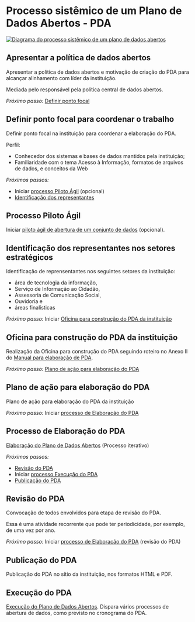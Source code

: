 Processo sistêmico de um Plano de Dados Abertos - PDA
====

[<img alt="Diagrama do processo sistêmico de um plano de dados abertos" src="https://raw.githubusercontent.com/dadosgovbr/kit/master/public/img/Processo%20Sist%C3%AAmico%20de%20um%20PDA.png">](https://raw.githubusercontent.com/dadosgovbr/kit/master/public/img/Processo%20Sist%C3%AAmico%20de%20um%20PDA%20-%20com%20titulo.png)

## Apresentar a política de dados abertos <a name="apresentar-politica"></a>

Apresentar a política de dados abertos e motivação de criação do PDA para alcançar alinhamento com líder da instituição.

Mediada pelo responsável pela política central de dados abertos.

*Próximo passo:* [Definir ponto focal](#ponto-focal)

## Definir ponto focal para coordenar o trabalho <a name="ponto-focal"></a>

Definir ponto focal na instituição para coordenar a elaboração do PDA.

Perfil:

* Conhecedor dos sistemas e bases  de dados mantidos pela instituição; 
* Familiaridade com o tema Acesso à Informação, formatos de arquivos de
 dados, e conceitos da Web

*Próximos passos:*

* Iniciar [processo Piloto Ágil](#piloto) (opcional)
* [Identificação dos representantes](#representantes)

## Processo Piloto Ágil <a name="piloto"></a>

Iniciar [piloto ágil de abertura de um conjunto de dados](Piloto-ágil.md) (opcional).

## Identificação dos representantes nos setores estratégicos <a name="representantes"></a>

Identificação de reprensentantes nos seguintes setores da instituição:

* área de tecnologia da informação, 
* Serviço de Informação ao Cidadão,
* Assessoria de Comunicação Social,
* Ouvidoria e
* áreas finalísticas

*Próximo passo:* Iniciar [Oficina para construção do PDA da instituição](#oficina)

## Oficina para construção do PDA da instituição <a name="oficina"></a>

Realização da Oficina para construção do PDA seguindo roteiro no Anexo II
do [Manual para elaboração de PDA](http://www.planejamento.gov.br/editoria.asp?p=editoria&index=115&ler=c820).

*Próximo passo:* [Plano de ação para elaboração do PDA](#plano-para-pda)

## Plano de ação para elaboração do PDA <a name="plano-para-pda"></a>

Plano de ação para elaboração do PDA da instituição

*Próximo passo:* Iniciar [processo de Elaboração do PDA](#elaborar-pda)

## Processo de Elaboração do PDA <a name="elaborar-pda"></a>

[Elaboração do Plano de Dados Abertos](https://github.com/dadosgovbr/kit/blob/master/Elabora%C3%A7%C3%A3o-do-PDA.md) (Processo iterativo)

*Próximos passos:*

* [Revisão do PDA](#revisao-pda)
* Iniciar [processo Execução do PDA](#execucao-pda)
* [Publicação do PDA](#publicar-pda)

## Revisão do PDA <a name="revisao-pda"></a>

Convocação de todos envolvidos para etapa de revisão do PDA.

Essa é uma atividade recorrente que pode ter periodicidade, por exemplo, de uma vez por ano.

*Próximo passo:* Iniciar [processo de Elaboração do PDA](#elaborar-pda) (revisão do PDA)

## Publicação do PDA <a name="publicar-pda"></a>

Publicação do PDA no sítio da instituição, nos formatos HTML e PDF.

## Execução do PDA <a name="execucao-pda"></a>

[Execução do Plano de Dados Abertos](https://github.com/dadosgovbr/kit/blob/master/Execu%C3%A7%C3%A3o-do-PDA.md).
Dispara vários processos de abertura de dados, como previsto no cronograma do PDA.
